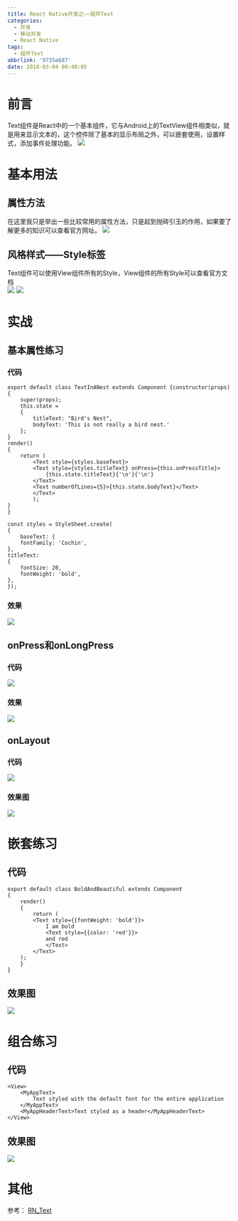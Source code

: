 ```yaml
---
title: React Native开发之——组件Text
categories:
  - 开发
  - 移动开发
  - React Native
tags:
  - 组件Text
abbrlink: '9735e687'
date: 2018-03-04 00:40:05
---
```

# 前言 
Text组件是React中的一个基本组件，它与Android上的TextView组件相类似，就是用来显示文本的，这个控件除了基本的显示布局之外，可以嵌套使用，设置样式，添加事件处理功能。
![][1]
<!--more-->

# 基本用法
## 属性方法  
在这里我只是举出一些比较常用的属性方法，只是起到抛砖引玉的作用，如果要了解更多的知识可以查看官方网址。
![][2]
## 风格样式——Style标签
Text组件可以使用View组件所有的Style，View组件的所有Style可以查看官方文档  
![][3]
![][4]
# 实战 
## 基本属性练习  
### 代码 

	export default class TextInANest extends Component {constructor(props) 
	{
    	super(props);
    	this.state = 
		{
      		titleText: "Bird's Nest",
      		bodyText: 'This is not really a bird nest.'
    	};
	}
	render() 
	{
    	return (
      		<Text style={styles.baseText}>
        	<Text style={styles.titleText} onPress={this.onPressTitle}>
          		{this.state.titleText}{'\n'}{'\n'}
        	</Text>
        	<Text numberOfLines={5}>{this.state.bodyText}</Text>
      		</Text>
    		);
	}
	}

	const styles = StyleSheet.create(
	{
		baseText: {
    	fontFamily: 'Cochin',
	},
	titleText: 
	{
    	fontSize: 20,
    	fontWeight: 'bold',
	},
	});
### 效果 
![][5]
## onPress和onLongPress
### 代码 
![][9]
### 效果  
![][10]
## onLayout
### 代码 
![][11]
### 效果图 
![][12]
# 嵌套练习  
## 代码 

	export default class BoldAndBeautiful extends Component 
	{
		render() 
		{
    		return (
      		<Text style={{fontWeight: 'bold'}}>
        		I am bold
        		<Text style={{color: 'red'}}>
          		and red
        		</Text>
      		</Text>
    	);
		}
	}
## 效果图 
![][6]  
# 组合练习 
## 代码 

	<View>
		<MyAppText>
    		Text styled with the default font for the entire application
		</MyAppText>
		<MyAppHeaderText>Text styled as a header</MyAppHeaderText>
	</View>
## 效果图 
![][7]

# 其他  
参考： [RN_Text][8]




[1]: https://raw.githubusercontent.com/PGzxc/images/master/blog-images/rn-compontent-text.png
[2]: https://raw.githubusercontent.com/PGzxc/images/master/blog-images/rn-compontent-tv-prop-type.png
[3]: https://raw.githubusercontent.com/PGzxc/images/master/blog-images/rn-compontent-tv-style-1.png
[4]: https://raw.githubusercontent.com/PGzxc/images/master/blog-images/rn-compontent-tv-style-2.png
[5]: https://raw.githubusercontent.com/PGzxc/images/master/blog-images/rn-compontent-tv-prop.png
[6]: https://raw.githubusercontent.com/PGzxc/images/master/blog-images/rn-compontent-tv-nesting.png
[7]: https://raw.githubusercontent.com/PGzxc/images/master/blog-images/rn-compontent-tv-combinat.png
[8]: https://github.com/PGzxc/RN_Text
[9]: https://raw.githubusercontent.com/PGzxc/images/master/blog-images/rn-text-onpress.png
[10]: https://raw.githubusercontent.com/PGzxc/images/master/blog-images/rn-text-onlongpress.gif
[11]: https://raw.githubusercontent.com/PGzxc/images/master/blog-images/rn-text-onlayout-code.png
[12]: https://raw.githubusercontent.com/PGzxc/images/master/blog-images/rn-text-onlayout-look.png